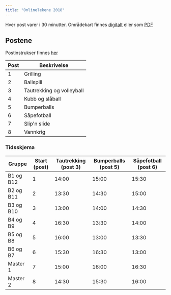 ```yaml
---
title: "Onlinelekene 2018"
---
```


Hver post varer i 30 minutter. Områdekart finnes [digitalt](https://drive.google.com/open?id=1PjjBbpnqoDaX6vEfdtEbUUkevlCP2pk_&usp=sharing) eller som [PDF](/fadderukene/2018-/arrangementer/onlinelekene/_plugin/attachments/download/516/)

## Postene
Postinstrukser finnes [her](https://docs.google.com/document/d/17BuDFaPYegrQB-idZhyWeHoorLy2RmURoDxxXucyFBA/edit?usp=sharing)

Post  | Beskrivelse
------------- | -------------
1  | Grilling
2  | Ballspill
3  | Tautrekking og volleyball
4  | Kubb og slåball
5  | Bumperballs
6  | Såpefotball
7  | Slip'n slide
8  | Vannkrig

### Tidsskjema
Gruppe  | Start (post)  | Tautrekking (post 3)  | Bumperballs (post 5)  | Såpefotball (post 6)
------------- | ------------- | ------------- | ------------- | -------------
B1 og B12  | 1  | 14:00   | 15:00   | 15:30
B2 og B11  | 2  | 13:30   | 14:30   | 15:00
B3 og B10  | 3  | 13:00   | 14:00   | 14:30
B4 og B9 | 4  | 16:30   | 13:30   | 14:00
B5 og B8  | 5  | 16:00   | 13:00   | 13:30
B6 og B7  | 6  | 15:30   | 16:30   | 13:00
Master 1  | 7  | 15:00   | 16:00   | 16:30
Master 2  | 8  | 14:30   | 15:30   | 16:00
